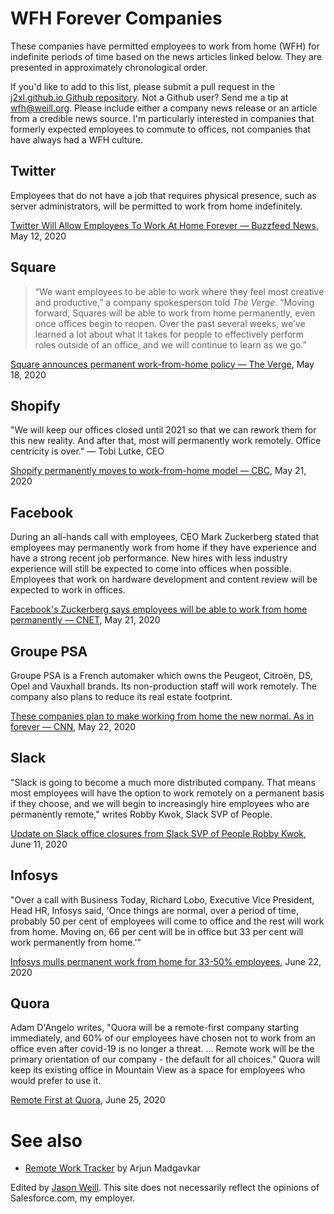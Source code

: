 # WFH Forever Companies

These companies have permitted employees to work from home (WFH) for indefinite
periods of time based on the news articles linked below. They are presented
in approximately chronological order.

If you'd like to add to this list, please submit a pull request in the
[j2xl.github.io Github repository](https://github.com/j2xl/j2xl.github.io).
Not a Github user? Send me a tip at [wfh@weill.org](mailto:wfh@weill.org).
Please include either a company news release or an article from a credible 
news source. I'm particularly interested in companies that formerly expected
employees to commute to offices, not companies that have always had a WFH
culture.

## Twitter
Employees that do not have a job that requires physical presence, such as
server administrators, will be permitted to work from home indefinitely.

[Twitter Will Allow Employees To Work At Home Forever — Buzzfeed News](https://www.buzzfeednews.com/article/alexkantrowitz/twitter-will-allow-employees-to-work-at-home-forever), May 12, 2020

## Square
> “We want employees to be able to work where they feel most creative and productive,” a company spokesperson told *The Verge*. “Moving forward, Squares will be able to work from home permanently, even once offices begin to reopen. Over the past several weeks, we’ve learned a lot about what it takes for people to effectively perform roles outside of an office, and we will continue to learn as we go.”

[Square announces permanent work-from-home policy — The Verge](https://www.theverge.com/2020/5/18/21261798/square-employees-work-from-home-remote-premanent-policy-ceo), May 18, 2020

## Shopify
"We will keep our offices closed until 2021 so that we can rework them for this new reality. And after that, most will permanently work remotely. Office centricity is over." — Tobi Lutke, CEO

[Shopify permanently moves to work-from-home model — CBC](https://www.cbc.ca/news/canada/ottawa/shopify-pandemic-staff-ottawa-1.5578614), May 21, 2020

## Facebook
During an all-hands call with employees, CEO Mark Zuckerberg stated that 
employees may permanently work from home if they have experience and have a 
strong recent job performance. New hires with less industry experience will 
still be expected to come into offices when possible. Employees that work on 
hardware development and content review will be expected to work in offices.

[Facebook's Zuckerberg says employees will be able to work from home permanently — CNET](https://www.cnet.com/news/facebooks-zuckerberg-says-employees-will-be-able-to-work-from-home-permanently/), May 21, 2020

## Groupe PSA
Groupe PSA is a French automaker which owns the Peugeot, Citroën, DS, Opel and
Vauxhall brands. Its non-production staff will work remotely. The company also
plans to reduce its real estate footprint.

[These companies plan to make working from home the new normal. As in forever — CNN](https://www.cnn.com/2020/05/22/tech/work-from-home-companies/index.html),
May 22, 2020

## Slack
"Slack is going to become a much more distributed company. That means most employees will have the option to work remotely on a permanent basis if they choose, and we will begin to increasingly hire employees who are permanently remote," writes Robby Kwok, Slack SVP of People.

[Update on Slack office closures from Slack SVP of People Robby Kwok](https://slackhq.com/june-update-on-slack-office-closures-from-slack-svp-of-people-robby-kwok), June 11, 2020

## Infosys
"Over a call with Business Today, Richard Lobo, Executive Vice President, Head HR, Infosys said, 'Once things are normal, over a period of time, probably 50 per cent of employees will come to office and the rest will work from home. Moving on, 66 per cent will be in office but 33 per cent will work permanently from home.'"

[Infosys mulls permanent work from home for 33-50% employees](https://www.businesstoday.in/current/corporate/33-of-24-lakh-infosys-employees-to-work-permanently-from-home/story/407302.html), June 22, 2020

## Quora

Adam D'Angelo writes, "Quora will be a remote-first company starting immediately, and 60% of our employees have chosen not to work from an office even after covid-19 is no longer a threat. … Remote work will be the primary orientation of our company - the default for all choices." Quora will keep its existing office in Mountain View as a space for employees who would prefer to use it.

[Remote First at Quora](https://www.quora.com/q/quora/Remote-First-at-Quora), June 25, 2020

# See also

* [Remote Work Tracker](https://lifeshack.io/remote/) by Arjun Madgavkar

Edited by [Jason Weill](http://weill.org). This site does not necessarily
reflect the opinions of Salesforce.com, my employer.
